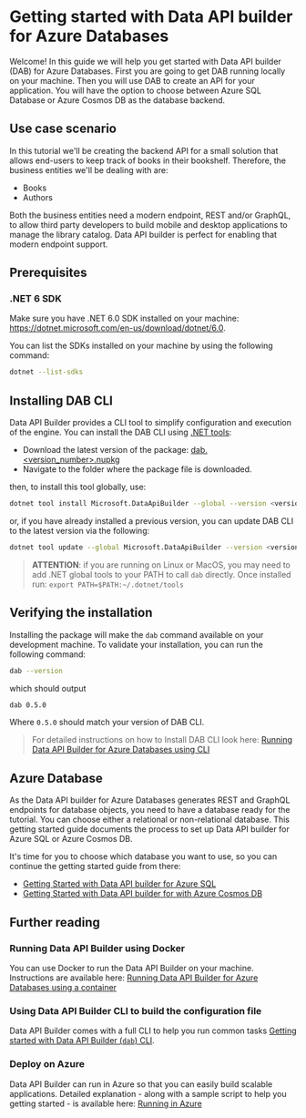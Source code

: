 # Getting started with Data API builder for Azure Databases

Welcome! In this guide we will help you get started with Data API builder (DAB) for Azure Databases. First you are going to get DAB running locally on your machine. Then you will use DAB to create an API for your application. You will have the option to choose between Azure SQL Database or Azure Cosmos DB as the database backend.

## Use case scenario

In this tutorial we'll be creating the backend API for a small solution that allows end-users to keep track of books in their bookshelf. Therefore, the business entities we'll be dealing with are:

- Books
- Authors

Both the business entities need a modern endpoint, REST and/or GraphQL, to allow third party developers to build mobile and desktop applications to manage the library catalog. Data API builder is perfect for enabling that modern endpoint support.

## Prerequisites

### .NET 6 SDK

Make sure you have .NET 6.0 SDK installed on your machine: https://dotnet.microsoft.com/en-us/download/dotnet/6.0.

You can list the SDKs installed on your machine by using the following command:

```bash
dotnet --list-sdks
```

## Installing DAB CLI

Data API Builder provides a CLI tool to simplify configuration and execution of the engine. You can install the DAB CLI using [.NET tools](https://docs.microsoft.com/en-us/dotnet/core/tools/global-tools):

- Download the latest version of the package: [dab.<version_number>.nupkg](https://github.com/Azure/data-api-builder/releases/)
- Navigate to the folder where the package file is downloaded.

then, to install this tool globally, use:

```bash
dotnet tool install Microsoft.DataApiBuilder --global --version <version_number>
```

or, if you have already installed a previous version, you can update DAB CLI to the latest version via the following:

```bash
dotnet tool update --global Microsoft.DataApiBuilder --version <version_number>
```

> **ATTENTION**: if you are running on Linux or MacOS, you may need to add .NET global tools to your PATH to call `dab` directly. Once installed run:
> `export PATH=$PATH:~/.dotnet/tools`

## Verifying the installation

Installing the package will make the `dab` command available on your development machine. To validate your installation, you can run the following command:

```bash
dab --version
```

which should output

```bash
dab 0.5.0
```

Where `0.5.0` should match your version of DAB CLI.

>For detailed instructions on how to Install DAB CLI look here: [Running Data API Builder for Azure Databases using CLI](../running-using-dab-cli.md)

## Azure Database

As the Data API builder for Azure Databases generates REST and GraphQL endpoints for database objects, you need to have a database ready for the tutorial. You can choose either a relational or non-relational database. This getting started guide documents the process to set up Data API builder for Azure SQL or Azure Cosmos DB.

It's time for you to choose which database you want to use, so you can continue the getting started guide from there:

- [Getting Started with Data API builder for Azure SQL](./getting-started-azure-sql.md)
- [Getting Started with Data API builder for with Azure Cosmos DB](./getting-started-azure-cosmos-db.md)

## Further reading

### Running Data API Builder using Docker

You can use Docker to run the Data API Builder on your machine. Instructions are available here: [Running Data API Builder for Azure Databases using a container](../running-using-a-container.md)

### Using Data API Builder CLI to build the configuration file

Data API Builder comes with a full CLI to help you run common tasks [Getting started with Data API Builder (`dab`) CLI](../getting-started/getting-started-dab-cli.md).

### Deploy on Azure

Data API Builder can run in Azure so that you can easily build scalable applications. Detailed explanation - along with a sample script to help you getting started - is available here: [Running in Azure](./../running-in-azure.md)
